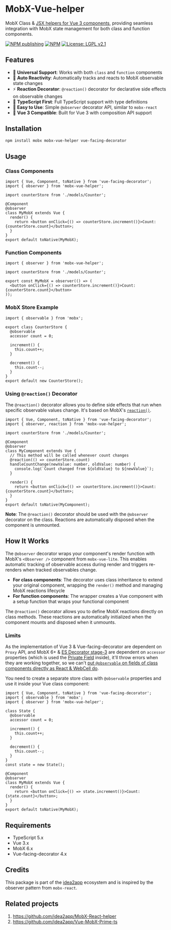 # MobX-Vue-helper

MobX Class & [JSX helpers for Vue 3 components][1], providing seamless integration with MobX state management for both class and function components.

[![NPM publishing](https://github.com/idea2app/MobX-Vue-helper/actions/workflows/publish.yml/badge.svg)][2]
[![NPM](https://img.shields.io/npm/v/mobx-vue-helper.svg)][3]
[![License: LGPL v2.1](https://img.shields.io/badge/License-LGPL%20v2.1-blue.svg)][4]

## Features

- 🎯 **Universal Support**: Works with both `class` and `function` components
- 🔄 **Auto Reactivity**: Automatically tracks and reacts to MobX observable state changes
- ⚡ **Reaction Decorator**: `@reaction()` decorator for declarative side effects on observable changes
- 🎨 **TypeScript First**: Full TypeScript support with type definitions
- 🚀 **Easy to Use**: Simple `@observer` decorator API, similar to `mobx-react`
- 💪 **Vue 3 Compatible**: Built for Vue 3 with composition API support

## Installation

```bash
npm install mobx mobx-vue-helper vue-facing-decorator
```

## Usage

### Class Components

```tsx
import { Vue, Component, toNative } from 'vue-facing-decorator';
import { observer } from 'mobx-vue-helper';

import counterStore from './models/Counter';

@Component
@observer
class MyMobX extends Vue {
  render() {
    return <button onClick={() => counterStore.increment()}>Count: {counterStore.count}</button>;
  }
}
export default toNative(MyMobX);
```

### Function Components

```tsx
import { observer } from 'mobx-vue-helper';

import counterStore from './models/Counter';

export const MyMobX = observer(() => (
  <button onClick={() => counterStore.increment()}>Count: {counterStore.count}</button>
));
```

### MobX Store Example

```tsx
import { observable } from 'mobx';

export class CounterStore {
  @observable
  accessor count = 0;

  increment() {
    this.count++;
  }

  decrement() {
    this.count--;
  }
}
export default new CounterStore();
```

### Using `@reaction()` Decorator

The `@reaction()` decorator allows you to define side effects that run when specific observable values change. It's based on MobX's [`reaction()`][5].

```tsx
import { Vue, Component, toNative } from 'vue-facing-decorator';
import { observer, reaction } from 'mobx-vue-helper';

import counterStore from './models/Counter';

@Component
@observer
class MyComponent extends Vue {
  // This method will be called whenever count changes
  @reaction(() => counterStore.count)
  handleCountChange(newValue: number, oldValue: number) {
    console.log(`Count changed from ${oldValue} to ${newValue}`);
  }

  render() {
    return <button onClick={() => counterStore.increment()}>Count: {counterStore.count}</button>;
  }
}
export default toNative(MyComponent);
```

**Note**: The `@reaction()` decorator should be used with the `@observer` decorator on the class. Reactions are automatically disposed when the component is unmounted.

## How It Works

The `@observer` decorator wraps your component's render function with MobX's `<Observer />` component from `mobx-vue-lite`. This enables automatic tracking of observable access during render and triggers re-renders when tracked observables change.

- **For class components**: The decorator uses class inheritance to extend your original component, wrapping the `render()` method and managing MobX reactions lifecycle
- **For function components**: The wrapper creates a Vue component with a setup function that wraps your functional component

The `@reaction()` decorator allows you to define MobX reactions directly on class methods. These reactions are automatically initialized when the component mounts and disposed when it unmounts.

### Limits

As the implementation of Vue 3 & Vue-facing-decorator are dependent on `Proxy` API, and MobX 6+ & [ES Decorator stage-3][6] are dependent on `accessor` properties (which is used the [Private Field][7] inside), it'll throw errors when they are working together, so we can't [put `@observable` on fields of class components directly as React & WebCell do][8].

You need to create a separate store class with `@observable` properties and use it inside your Vue class component:

```tsx
import { Vue, Component, toNative } from 'vue-facing-decorator';
import { observable } from 'mobx';
import { observer } from 'mobx-vue-helper';

class State {
  @observable
  accessor count = 0;

  increment() {
    this.count++;
  }

  decrement() {
    this.count--;
  }
}
const state = new State();

@Component
@observer
class MyMobX extends Vue {
  render() {
    return <button onClick={() => state.increment()}>Count: {state.count}</button>;
  }
}
export default toNative(MyMobX);
```

## Requirements

- TypeScript 5.x
- Vue 3.x
- MobX 6.x
- Vue-facing-decorator 4.x

## Credits

This package is part of the [idea2app][9] ecosystem and is inspired by the observer pattern from `mobx-react`.

## Related projects

1. https://github.com/idea2app/MobX-React-helper
2. https://github.com/idea2app/Vue-MobX-Prime-ts

[1]: https://vuejs.org/guide/extras/render-function#jsx-tsx
[2]: https://github.com/idea2app/MobX-Vue-helper/actions/workflows/publish.yml
[3]: https://www.npmjs.com/package/mobx-vue-helper
[4]: https://www.gnu.org/licenses/lgpl-2.1
[5]: https://mobx.js.org/reactions.html#reaction
[6]: https://github.com/tc39/proposal-decorators
[7]: https://developer.mozilla.org/en-US/docs/Web/JavaScript/Reference/Classes/Private_elements
[8]: https://github.com/EasyWebApp/WebCell/blob/main/guide/Migrating.md#react-style-state-has-been-totally-dropped
[9]: https://idea2.app
